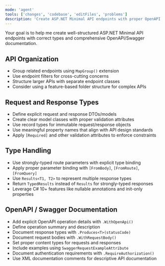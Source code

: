 ```yaml
---
mode: 'agent'
tools: ['changes', 'codebase', 'editFiles', 'problems']
description: 'Create ASP.NET Minimal API endpoints with proper OpenAPI documentation'
---
```


Your goal is to help me create well-structured ASP.NET Minimal API endpoints with correct types and comprehensive OpenAPI/Swagger documentation.

## API Organization

- Group related endpoints using `MapGroup()` extension
- Use endpoint filters for cross-cutting concerns
- Structure larger APIs with separate endpoint classes
- Consider using a feature-based folder structure for complex APIs

## Request and Response Types

- Define explicit request and response DTOs/models
- Create clear model classes with proper validation attributes
- Use record types for immutable request/response objects
- Use meaningful property names that align with API design standards
- Apply `[Required]` and other validation attributes to enforce constraints

## Type Handling

- Use strongly-typed route parameters with explicit type binding
- Apply proper parameter binding with `[FromBody]`, `[FromRoute]`, `[FromQuery]`
- Use `Results<T1, T2>` to represent multiple response types
- Return `TypedResults` instead of `Results` for strongly-typed responses
- Leverage C# 10+ features like nullable annotations and init-only properties

## OpenAPI / Swagger Documentation

- Add explicit OpenAPI operation details with `.WithOpenApi()`
- Define operation summary and description
- Document response types with `.Produces<T>(statusCode)`
- Document request bodies with `.WithRequestBody()`
- Set proper content types for requests and responses
- Include examples using `SwaggerRequestExampleAttribute`
- Document authentication requirements with `.RequireAuthorization()`
- Use XML documentation comments for descriptive API documentation
